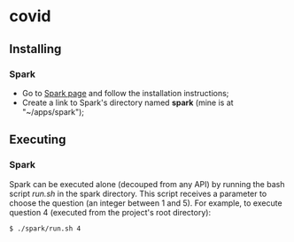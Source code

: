 # covid


## Installing

### Spark

- Go to [Spark page](https://spark.apache.org/) and follow the installation instructions;
- Create a link to Spark's directory named **spark** (mine is at "\~/apps/spark");


## Executing

### Spark

Spark can be executed alone (decouped from any API) by running the bash script *run.sh* in the spark directory. This script receives a parameter to choose the question (an integer between 1 and 5). For example, to execute question 4 (executed from the project's root directory):

```bash
$ ./spark/run.sh 4
```
